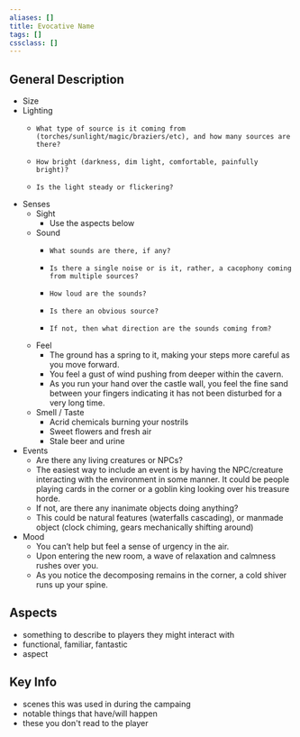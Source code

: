 ```yaml
---
aliases: []
title: Evocative Name
tags: []
cssclass: []
---
```


## General Description
- Size
- Lighting
    -     What type of source is it coming from (torches/sunlight/magic/braziers/etc), and how many sources are there?
    -     How bright (darkness, dim light, comfortable, painfully bright)?
    -     Is the light steady or flickering?
- Senses
    - Sight
        - Use the aspects below
    - Sound
        -     What sounds are there, if any?
        -     Is there a single noise or is it, rather, a cacophony coming from multiple sources?
        -     How loud are the sounds?
        -     Is there an obvious source?
        -     If not, then what direction are the sounds coming from?
    - Feel
        - The ground has a spring to it, making your steps more careful as you move forward.
        - You feel a gust of wind pushing from deeper within the cavern.
        - As you run your hand over the castle wall, you feel the fine sand between your fingers indicating it has not been disturbed for a very long time.
    - Smell / Taste
        - Acrid chemicals burning your nostrils
        - Sweet flowers and fresh air
        - Stale beer and urine
- Events
    - Are there any living creatures or NPCs?
    - The easiest way to include an event is by having the NPC/creature interacting with the environment in some manner. It could be people playing cards in the corner or a goblin king looking over his treasure horde.
    - If not, are there any inanimate objects doing anything?
    - This could be natural features (waterfalls cascading), or manmade object (clock chiming, gears mechanically shifting around)
- Mood
    - You can’t help but feel a sense of urgency in the air.
    - Upon entering the new room, a wave of relaxation and calmness rushes over you.
    - As you notice the decomposing remains in the corner, a cold shiver runs up your spine.

## Aspects
- something to describe to players they might interact with
- functional, familiar, fantastic
- aspect

## Key Info
- scenes this was used in during the campaing
- notable things that have/will happen
- these you don't read to the player
